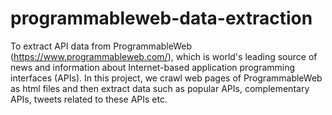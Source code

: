 # programmableweb-data-extraction

To extract API data from ProgrammableWeb (https://www.programmableweb.com/), which is world's leading source of news and information about Internet-based application programming interfaces (APIs). In this project, we crawl web pages of ProgrammableWeb as html files and then extract data such as popular APIs, complementary APIs, tweets related to these APIs etc.
